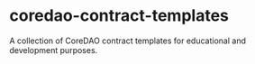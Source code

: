 # coredao-contract-templates
A collection of CoreDAO contract templates for educational and development purposes.
